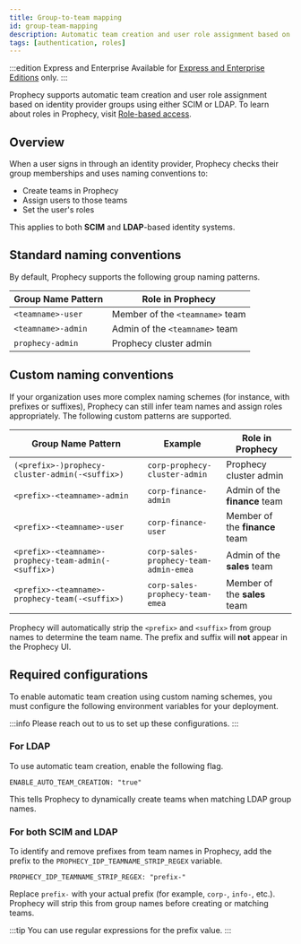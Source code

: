 ```yaml
---
title: Group-to-team mapping
id: group-team-mapping
description: Automatic team creation and user role assignment based on identity provider groups
tags: [authentication, roles]
---
```


:::edition Express and Enterprise
Available for [Express and Enterprise Editions](/getting-started/editions/) only.
:::

Prophecy supports automatic team creation and user role assignment based on identity provider groups using either SCIM or LDAP. To learn about roles in Prophecy, visit [Role-based access](/administration/rbac).

## Overview

When a user signs in through an identity provider, Prophecy checks their group memberships and uses naming conventions to:

- Create teams in Prophecy
- Assign users to those teams
- Set the user's roles

This applies to both **SCIM** and **LDAP**-based identity systems.

## Standard naming conventions

By default, Prophecy supports the following group naming patterns.

| Group Name Pattern | Role in Prophecy                |
| ------------------ | ------------------------------- |
| `<teamname>-user`  | Member of the `<teamname>` team |
| `<teamname>-admin` | Admin of the `<teamname>` team  |
| `prophecy-admin`   | Prophecy cluster admin          |

## Custom naming conventions

If your organization uses more complex naming schemes (for instance, with prefixes or suffixes), Prophecy can still infer team names and assign roles appropriately. The following custom patterns are supported.

| Group Name Pattern                                   | Example                               | Role in Prophecy               |
| ---------------------------------------------------- | ------------------------------------- | ------------------------------ |
| `(<prefix>-)prophecy-cluster-admin(-<suffix>)`       | `corp-prophecy-cluster-admin`         | Prophecy cluster admin         |
| `<prefix>-<teamname>-admin`                          | `corp-finance-admin`                  | Admin of the **finance** team  |
| `<prefix>-<teamname>-user`                           | `corp-finance-user`                   | Member of the **finance** team |
| `<prefix>-<teamname>-prophecy-team-admin(-<suffix>)` | `corp-sales-prophecy-team-admin-emea` | Admin of the **sales** team    |
| `<prefix>-<teamname>-prophecy-team(-<suffix>)`       | `corp-sales-prophecy-team-emea`       | Member of the **sales** team   |

Prophecy will automatically strip the `<prefix>` and `<suffix>` from group names to determine the team name. The prefix and suffix will **not** appear in the Prophecy UI.

## Required configurations

To enable automatic team creation using custom naming schemes, you must configure the following environment variables for your deployment.

:::info
Please reach out to us to set up these configurations.
:::

### For LDAP

To use automatic team creation, enable the following flag.

```
ENABLE_AUTO_TEAM_CREATION: "true"
```

This tells Prophecy to dynamically create teams when matching LDAP group names.

### For both SCIM and LDAP

To identify and remove prefixes from team names in Prophecy, add the prefix to the `PROPHECY_IDP_TEAMNAME_STRIP_REGEX` variable.

```
PROPHECY_IDP_TEAMNAME_STRIP_REGEX: "prefix-"
```

Replace `prefix-` with your actual prefix (for example, `corp-`, `info-`, etc.). Prophecy will strip this from group names before creating or matching teams.

:::tip
You can use regular expressions for the prefix value.
:::
